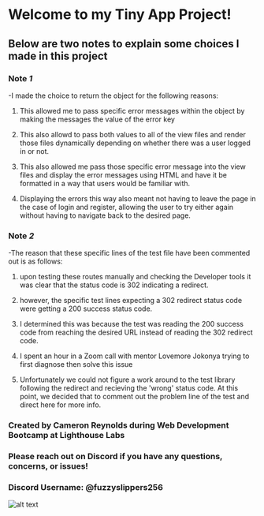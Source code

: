 # Welcome to my Tiny App Project!

## Below are two notes to explain some choices I made in this project 

### Note *1*
-I made the choice to return the object for the following reasons:
  1. This allowed me to pass specific error messages within the object by
  making the messages the value of the error key

  2. This also allowd to pass both values to all of the view files and render those
  files dynamically depending on whether there was a user logged in or not.

  3. This also allowed me pass those specific error message into the view files
  and display the error messages using HTML and have it be formatted in a way
  that users would be familiar with.

  4. Displaying the errors this way also meant not having to leave the page in the
  case of login and register, allowing the user to try either again without having
  to navigate back to the desired page.

### Note *2*
-The reason that these specific lines of the test file have been commented out is as follows:
  1. upon testing these routes manually and checking the Developer tools it was
  clear that the status code is 302 indicating a redirect.

  2. however, the specific test lines expecting a 302 redirect status code were getting
  a 200 success status code.

  3. I determined this was because the test was reading the 200 success code from
  reaching the desired URL instead of reading the 302 redirect code.

  4. I spent an hour in a Zoom call with mentor Lovemore Jokonya trying to first
  diagnose then solve this issue

  5. Unfortunately we could not figure a work around to the test library following
  the redirect and recieving the 'wrong' status code. At this point, we decided 
  that to comment out the problem line of the test and direct here for more info.

  ### Created by Cameron Reynolds during Web Development Bootcamp at Lighthouse Labs

  ### Please reach out on Discord if you have any questions, concerns, or issues!
  ### Discord Username: @fuzzyslippers256

  ![alt text](https://www.google.com/url?sa=i&url=https%3A%2F%2Fwww.lighthouselabs.ca%2Fen%2Fblog&psig=AOvVaw0ouN-QcKcQtQD8DcON2MYf&ust=1716009119956000&source=images&cd=vfe&opi=89978449&ved=0CBIQjRxqFwoTCMjc1Kv2k4YDFQAAAAAdAAAAABAE)